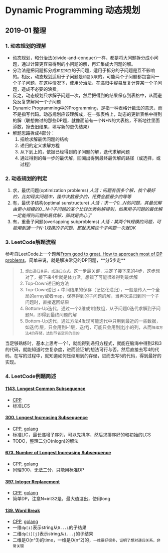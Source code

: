 # Dynamic Programming 动态规划

## 2019-01 整理

### 1. 动态规划的理解

- 动态规划，和分治法(divide-and-conquer)一样，都是将大问题拆分成小问题，通过计算更容易得到的小问题的解，再汇集成大问题的解。
- 分治法是把问题拆分成`相互独立`的子问题，适用于拆分的子问题是互不影响的。相反，动态规划适用于子问题是`相互关联`的，可能两个子问题都包含同一个子子问题，在这种情况下，使用分治法，在递归中容易反复计算某一个子问题，造成不必要的浪费。
- 反之，动态规划只求解子问题一次，然后把得到的结果保存到表格中，从而避免反复求解同一个子问题
- Dynamic Programming中的Programming，是指一种表格计数法的意思，而不是指写代码。动态规划应该理解成，在一张表格上，动态的更新表格中得到的解（联想做过的那些DP题，就像面前有一个N*N的大表格，不断地往里面添数，擦去旧结果，填写新的更优结果）
- 解题思路拆成4部分：
    1. 描绘求解最优问题的结构
    2. 递归的定义求解方程
    3. 从下到上的，依据已经得到的子问题的解，迭代求解问题
    4. 通过得到的每一步的最优解，回溯出得到最终最优解的路径（或选择，或过程）


### 2. 动态规划的判定

1. 求，最优问题(optimization problems) *人话：问题有很多个解，找个最好的，比如现实问题中，操作次数最少的，花费金额最少的等等*
2. 有，最优子结构(optimal sunstructure) *人话：求一个0...N的问题，其最优解由更小规模的0...N-1子问题的某个比较优秀的解得到，如果用子问题的最优解一定能得到问题的最优解，那就是贪心了*
3. 有，重叠子问题(overlapping subproblems) *人话：某两个N规模的问题，可能用到通一个N-1规模的子问题，那就求解这个子问题一次就OK*

### 3. LeetCode解题流程

参考自LeetCode上一个题解[From good to great. How to approach most of DP problems](https://leetcode.com/problems/house-robber/discuss/156523/From-good-to-great.-How-to-approach-most-of-DP-problems.)，简单来说，就是解决常见的DP问题，**分5步走**

> 1. `想出递归关系，或递归方式。`这一步最关键，决定了接下来的4步，这步想对了，接下来4步就是体力活，想错了可能很难得到最优解
> 2. Top-Down递归的方法
> 3. Top-Down递归 + 中间结果的保存（记忆化递归），一般是传入一个全局的array或者map，保存得到的子问题的解，当再次递归到同一个子问题时，直接返回结果
> 4. Bottom-Up迭代，通过一个2维或1维数组，从子问题0迭代求解到子问题N，即得到最终问题的解
> 5. Bottom-Up迭代，通过方法4发现可能迭代中只用到最近的一些数据，如迭代i层，只会用到i-1层，迭代j，可能只会用到比j小的列，从而`降维方法4的存储，达到节省空间的目的`

当足够熟练时，基本上思考一个1，就能得到递归方程式，就能在脑海中得到2和3的代码，就能知道时空复杂度，进而验证1的想法可行与否，然后直接去写4的代码，在写的过程中，就知道如何压缩用到的存储，进而去写5的代码，得到最好的实现。

### 4. LeetCode例题简述

#### [1143. Longest Common Subsequence](https://leetcode.com/problems/longest-common-subsequence/)

- [CPP](https://github.com/xfmeng17/leetcode/blob/master/cpp/1143.cpp)
- 标准LCS

#### [300. Longest Increasing Subsequence](https://leetcode.com/problems/longest-increasing-subsequence/)

- [CPP](https://github.com/xfmeng17/leetcode/blob/master/cpp/0300.cpp), [golang](https://github.com/xfmeng17/leetcode/blob/master/golang/0300.go)
- 标准LIC，最长递增子序列，可以先排序，然后求排序好的和初始的LCS
- TODO，整理二分O(nlogn)的解法

#### [673. Number of Longest Increasing Subsequence](https://leetcode.com/problems/number-of-longest-increasing-subsequence/)

- [CPP](https://github.com/xfmeng17/leetcode/blob/master/cpp/0673.cpp), [golang](https://github.com/xfmeng17/leetcode/blob/master/golang/0673.go)
- 同理300，无法二分，只能用标准DP

#### [397. Integer Replacement](https://leetcode.com/problems/integer-replacement/)

- [CPP](https://github.com/xfmeng17/leetcode/blob/master/cpp/0397.cpp), [golang](https://github.com/xfmeng17/leetcode/blob/master/golang/0397.go)
- 简单DP，注意N=int32是，最大值溢出，使用long

#### [139. Word Break](https://leetcode.com/problems/word-break/)

- [CPP](https://github.com/xfmeng17/leetcode/blob/master/cpp/0139.cpp), [golang](https://github.com/xfmeng17/leetcode/blob/master/golang/0139.go)
- 一维`dp[i]`表示string从`0...i`的子结果
- 二维`dp[i][j]`表示string从`i...j`的子结果
- 二维是O(n^3)的time，一维是O(n^2)的，`一维要好很多，证明了想对递归关系，非常关键`
